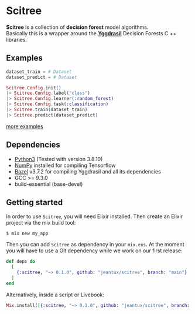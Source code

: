 # Scitree

**Scitree** is a collection of **decision forest** model algorithms.<br/>
Basically this is a wrapper around the [**Yggdrasil**](https://github.com/google/yggdrasil-decision-forests) Decision Forests C ++ libraries.


## Examples

```elixir
dataset_train = # Dataset
dataset_predict = # Dataset

Scitree.Config.init()
|> Scitree.Config.label("class")
|> Scitree.Config.learner(:random_forest)
|> Scitree.Config.task(:classification)
|> Scitree.train(dataset_train)
|> Scitree.predict(dataset_predict)
```

[more examples](/examples/)
## Dependencies

* [Python3](https://www.python.org/downloads/) (Tested with version 3.8.10)
* [NumPy](https://numpy.org/) installed for compiling Tensorflow
* [Bazel](https://bazel.build/) v3.7.2 for compiling Yggdrasil and all its dependencies
* GCC >= 9.3.0
* build-essential (base-devel)

## Getting started

In order to use `Scitree`, you will need Elixir installed. Then create an Elixir project via the mix build tool:

```
$ mix new my_app
```

Then you can add `Scitree` as dependency in your `mix.exs`. At the moment you will have to use a Git dependency while we work on our first release:

```elixir
def deps do
  [
    {:scitree, "~> 0.1.0", github: "jeantux/scitree", branch: "main"}
  ]
end
```

Alternatively, inside a script or Livebook:

```elixir
Mix.install([{:scitree, "~> 0.1.0", github: "jeantux/scitree", branch: "main"}])
```
